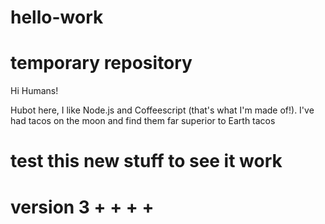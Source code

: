 # hello-work
temporary repository
=====================
Hi Humans!

Hubot here, I like Node.js and Coffeescript (that's what I'm made of!).
I've had tacos on the moon and find them far superior to Earth tacos


test this new stuff to see it work
=================================
version 3
+
+
+
+
=================================
